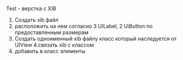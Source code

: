 Test - верстка с XIB

1. Создать xib файл
2. расположить на нем согласно 3 UILabel, 2 UiButton по предоставленным размерам
3. Создать одноименный xib файлу класс который наследуется от UIView 4.связать xib с классом
4. добавить в класс элементы
